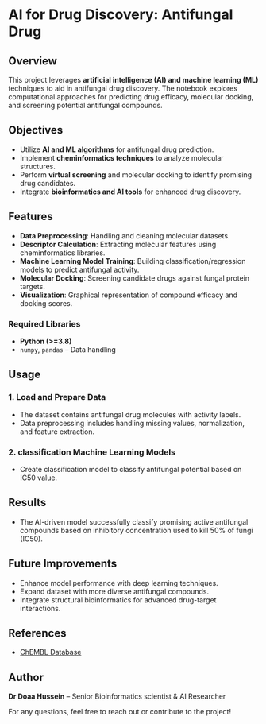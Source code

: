 # AI for Drug Discovery: Antifungal Drug

## Overview
This project leverages **artificial intelligence (AI) and machine learning (ML)** techniques to aid in antifungal drug discovery. The notebook explores computational approaches for predicting drug efficacy, molecular docking, and screening potential antifungal compounds.

## Objectives
- Utilize **AI and ML algorithms** for antifungal drug prediction.
- Implement **cheminformatics techniques** to analyze molecular structures.
- Perform **virtual screening** and molecular docking to identify promising drug candidates.
- Integrate **bioinformatics and AI tools** for enhanced drug discovery.

## Features
- **Data Preprocessing**: Handling and cleaning molecular datasets.
- **Descriptor Calculation**: Extracting molecular features using cheminformatics libraries.
- **Machine Learning Model Training**: Building classification/regression models to predict antifungal activity.
- **Molecular Docking**: Screening candidate drugs against fungal protein targets.
- **Visualization**: Graphical representation of compound efficacy and docking scores.


### Required Libraries
- **Python (>=3.8)**
- `numpy`, `pandas` – Data handling


## Usage
### 1. Load and Prepare Data
- The dataset contains antifungal drug molecules with activity labels.
- Data preprocessing includes handling missing values, normalization, and feature extraction.

### 2. classification Machine Learning Models
- Create  classification model  to classify antifungal potential based on IC50 value.


## Results
- The AI-driven model successfully classify promising active antifungal compounds based on inhibitory concentration used to kill 50% of fungi (IC50).

## Future Improvements
- Enhance model performance with deep learning techniques.
- Expand dataset with more diverse antifungal compounds.
- Integrate structural bioinformatics for advanced drug-target interactions.

## References
- [ChEMBL Database](https://www.ebi.ac.uk/chembl/)

## Author
**Dr Doaa Hussein** – Senior Bioinformatics scientist & AI Researcher

For any questions, feel free to reach out or contribute to the project!

